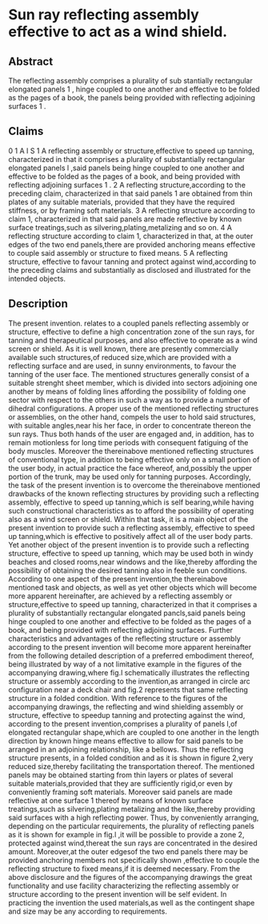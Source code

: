 # Sun ray reflecting assembly effective to act as a wind shield.

## Abstract
The reflecting assembly comprises a plurality of sub stantially rectangular elongated panels 1 , hinge coupled to one another and effective to be folded as the pages of a book, the panels being provided with reflecting adjoining surfaces 1 .

## Claims
0 1 A I S 1 A reflecting assembly or structure,effective to speed up tanning, characterized in that it comprises a plurality of substantially rectangular elongated panels l ,said panels being hinge coupled to one another and effective to be folded as the pages of a book, and being provided with reflecting adjoining surfaces 1 . 2 A reflecting structure,according to the preceding claim, characterized in that said panels 1 are obtained from thin plates of any suitable materials, provided that they have the required stiffness, or by framing soft materials. 3 A reflecting structure according to claim 1, characterized in that said panels are made reflective by known surface treatings,such as silvering,plating,metalizing and so on. 4 A reflecting structure according to claim 1, characterized in that, at the outer edges of the two end panels,there are provided anchoring means effective to couple said assembly or structure to fixed means. 5 A reflecting structure, effective to favour tanning and protect against wind,according to the preceding claims and substantially as disclosed and illustrated for the intended objects.

## Description
The present invention. relates to a coupled panels reflecting assembly or structure, effective to define a high concentration zone of the sun rays, for tanning and therapeutical purposes, and also effective to operate as a wind screen or shield. As it is well known, there are presently commercially available such structures,of reduced size,which are provided with a reflecting surface and are used, in sunny environments, to favour the tanning of the user face. The mentioned structures generally consist of a suitable strenght sheet member, which is divided into sectors adjoining one another by means of folding lines affording the possibility of folding one sector with respect to the others in such a way as to provide a number of dihedral configurations. A proper use of the mentioned reflecting structures or assemblies, on the other hand, compels the user to hold said structures, with suitable angles,near his her face, in order to concentrate thereon the sun rays. Thus both hands of the user are engaged and, in addition, has to remain motionless for long time periods with consequent fatiguing of the body muscles. Moreover the thereinabove mentioned reflecting structures of conventional type, in addition to being effective only on a small portion of the user body, in actual practice the face whereof, and,possibly the upper portion of the trunk, may be used only for tanning purposes. Accordingly, the task of the present invention is to overcome the thereinabove mentioned drawbacks of the known reflecting structures by providing such a reflecting assembly, effective to speed up tanning,which is self bearing,while having such constructional characteristics as to afford the possibility of operating also as a wind screen or shield. Within that task, it is a main object of the present invention to provide such a reflecting assembly, effective to speed up tanning,which is effective to positively affect all of the user body parts. Yet another object of the present invention is to provide such a reflecting structure, effective to speed up tanning, which may be used both in windy beaches and closed rooms,near windows and the like,thereby affording the possibility of obtaining the desired tanning also in feeble sun conditions. According to one aspect of the present invention,the thereinabove mentioned task and objects, as well as yet other objects which will become more apparent hereinafter, are achieved by a reflecting assembly or structure,effective to speed up tanning, characterized in that it comprises a plurality of substantially rectangular elongated pancls,said panels being hinge coupled to one another and effective to be folded as the pages of a book, and being provided with reflecting adjoining surfaces. Further characteristics and advantages of the reflecting structure or assembly according to the present invention will become more apparent hereinafter from the following detailed description of a preferred embodiment thereof, being illustrated by way of a not limitative example in the figures of the accompanying drawing,where fig.l schematically illustrates the reflecting structure or assembly according to the invention,as arranged in circle arc configuration near a deck chair and fig.2 represents that same reflecting structure in a folded condition. With reference to the figures of the accompanying drawings, the reflecting and wind shielding assembly or structure, effective to speedup tanning and protecting against the wind, according to the present invention,comprises a plurality of panels l,of elongated rectangular shape,which are coupled to one another in the length direction by known hinge means effective to allow for said panels to be arranged in an adjoining relationship, like a bellows. Thus the reflecting structure presents, in a folded condition and as it is shown in figure 2,very reduced size,thereby facilitating the transportation thereof. The mentioned panels may be obtained starting from thin layers or plates of several suitable materials,provided that they are sufficiently rigid,or even by conveniently framing soft materials. Moreover said panels are made reflective at one surface 1 thereof by means of known surface treatings,such as silvering,plating metalizing and the like,thereby providing said surfaces with a high reflecting power. Thus, by conveniently arranging, depending on the particular requirements, the plurality of reflecting panels as it is shown for example in fig.l ,it will be possible to provide a zone 2, protected against wind,thereat the sun rays are concentrated in the desired amount. Moreover,at the outer edgesof the two end panels there may be provided anchoring members not specifically shown ,effective to couple the reflecting structure to fixed means,if it is deemed necessary. From the above disclosure and the figures of the accompanying drawings the great functionality and use facility characterizing the reflecting assembly or structure according to the present invention will be self evident. In practicing the invention the used materials,as well as the contingent shape and size may be any according to requirements.